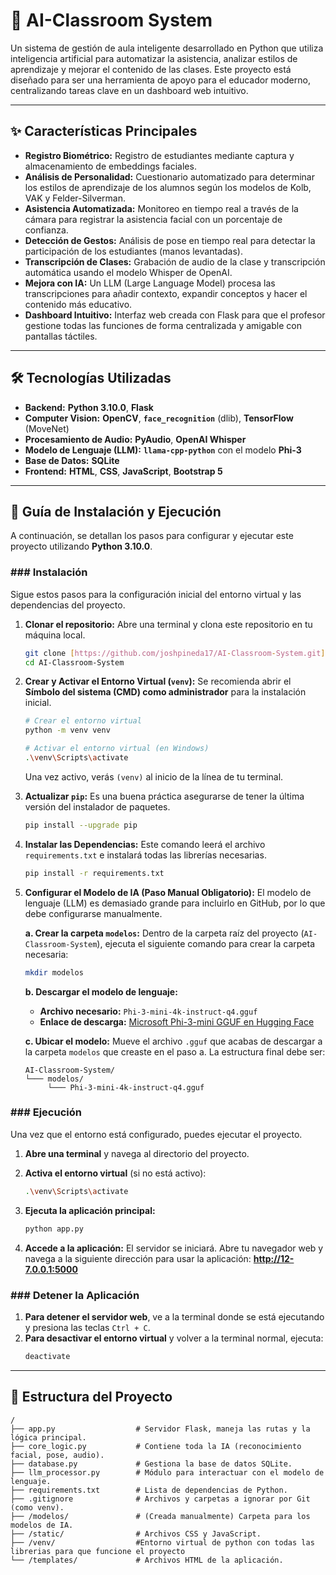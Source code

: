 # 🤖 AI-Classroom System

Un sistema de gestión de aula inteligente desarrollado en Python que utiliza inteligencia artificial para automatizar la asistencia, analizar estilos de aprendizaje y mejorar el contenido de las clases. Este proyecto está diseñado para ser una herramienta de apoyo para el educador moderno, centralizando tareas clave en un dashboard web intuitivo.



---

## ✨ Características Principales

* **Registro Biométrico:** Registro de estudiantes mediante captura y almacenamiento de embeddings faciales.
* **Análisis de Personalidad:** Cuestionario automatizado para determinar los estilos de aprendizaje de los alumnos según los modelos de Kolb, VAK y Felder-Silverman.
* **Asistencia Automatizada:** Monitoreo en tiempo real a través de la cámara para registrar la asistencia facial con un porcentaje de confianza.
* **Detección de Gestos:** Análisis de pose en tiempo real para detectar la participación de los estudiantes (manos levantadas).
* **Transcripción de Clases:** Grabación de audio de la clase y transcripción automática usando el modelo Whisper de OpenAI.
* **Mejora con IA:** Un LLM (Large Language Model) procesa las transcripciones para añadir contexto, expandir conceptos y hacer el contenido más educativo.
* **Dashboard Intuitivo:** Interfaz web creada con Flask para que el profesor gestione todas las funciones de forma centralizada y amigable con pantallas táctiles.

---

## 🛠️ Tecnologías Utilizadas

* **Backend:** **Python 3.10.0**, **Flask**
* **Computer Vision:** **OpenCV**, **`face_recognition`** (dlib), **TensorFlow** (MoveNet)
* **Procesamiento de Audio:** **PyAudio**, **OpenAI Whisper**
* **Modelo de Lenguaje (LLM):** **`llama-cpp-python`** con el modelo **Phi-3**
* **Base de Datos:** **SQLite**
* **Frontend:** **HTML**, **CSS**, **JavaScript**, **Bootstrap 5**

---

## 🚀 Guía de Instalación y Ejecución

A continuación, se detallan los pasos para configurar y ejecutar este proyecto utilizando **Python 3.10.0**.

### ### Instalación

Sigue estos pasos para la configuración inicial del entorno virtual y las dependencias del proyecto.

1.  **Clonar el repositorio:**
    Abre una terminal y clona este repositorio en tu máquina local.
    ```bash
    git clone [https://github.com/joshpineda17/AI-Classroom-System.git](https://github.com/joshpineda17/AI-Classroom-System.git)
    cd AI-Classroom-System
    ```

2.  **Crear y Activar el Entorno Virtual (`venv`):**
    Se recomienda abrir el **Símbolo del sistema (CMD) como administrador** para la instalación inicial.
    ```bash
    # Crear el entorno virtual
    python -m venv venv

    # Activar el entorno virtual (en Windows)
    .\venv\Scripts\activate
    ```
    Una vez activo, verás `(venv)` al inicio de la línea de tu terminal.

3.  **Actualizar `pip`:**
    Es una buena práctica asegurarse de tener la última versión del instalador de paquetes.
    ```bash
    pip install --upgrade pip
    ```

4.  **Instalar las Dependencias:**
    Este comando leerá el archivo `requirements.txt` e instalará todas las librerías necesarias.
    ```bash
    pip install -r requirements.txt
    ```

5.  **Configurar el Modelo de IA (Paso Manual Obligatorio):**
    El modelo de lenguaje (LLM) es demasiado grande para incluirlo en GitHub, por lo que debe configurarse manualmente.

    **a. Crear la carpeta `modelos`:**
    Dentro de la carpeta raíz del proyecto (`AI-Classroom-System`), ejecuta el siguiente comando para crear la carpeta necesaria:
    ```bash
    mkdir modelos
    ```

    **b. Descargar el modelo de lenguaje:**
    * **Archivo necesario:** `Phi-3-mini-4k-instruct-q4.gguf`
    * **Enlace de descarga:** [Microsoft Phi-3-mini GGUF en Hugging Face](https://huggingface.co/microsoft/Phi-3-mini-4k-instruct-gguf)

    **c. Ubicar el modelo:**
    Mueve el archivo `.gguf` que acabas de descargar a la carpeta `modelos` que creaste en el paso a. La estructura final debe ser:
    ```
    AI-Classroom-System/
    └─── modelos/
         └─── Phi-3-mini-4k-instruct-q4.gguf
    ```

### ### Ejecución

Una vez que el entorno está configurado, puedes ejecutar el proyecto.

1.  **Abre una terminal** y navega al directorio del proyecto.

2.  **Activa el entorno virtual** (si no está activo):
    ```bash
    .\venv\Scripts\activate
    ```

3.  **Ejecuta la aplicación principal:**
    ```bash
    python app.py
    ```

4.  **Accede a la aplicación:**
    El servidor se iniciará. Abre tu navegador web y navega a la siguiente dirección para usar la aplicación:
    **http://12-7.0.0.1:5000**

### ### Detener la Aplicación

1.  **Para detener el servidor web**, ve a la terminal donde se está ejecutando y presiona las teclas `Ctrl + C`.
2.  **Para desactivar el entorno virtual** y volver a la terminal normal, ejecuta:
    ```bash
    deactivate
    ```
---
## 📂 Estructura del Proyecto

```
/
├── app.py                  # Servidor Flask, maneja las rutas y la lógica principal.
├── core_logic.py           # Contiene toda la IA (reconocimiento facial, pose, audio).
├── database.py             # Gestiona la base de datos SQLite.
├── llm_processor.py        # Módulo para interactuar con el modelo de lenguaje.
├── requirements.txt        # Lista de dependencias de Python.
├── .gitignore              # Archivos y carpetas a ignorar por Git (como venv).
├── /modelos/               # (Creada manualmente) Carpeta para los modelos de IA.
├── /static/                # Archivos CSS y JavaScript.
├── /venv/                  #Entorno virtual de python con todas las librerias para que funcione el proyecto
└── /templates/             # Archivos HTML de la aplicación.
```
